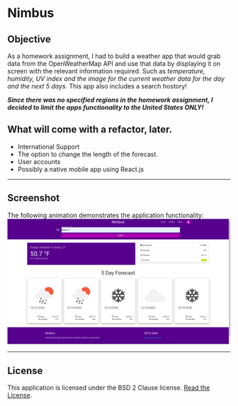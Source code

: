 # Nimbus

## Objective
As a homework assignment, I had to build a weather app that would grab data from the OpenWeatherMap API and use that data by displaying it on screen with the relevant information required. Such as _temperature, humidity, UV index and the image for the current weather data for the day and the next 5 days._ This app also includes a search hostory!

**_Since there was no specified regions in the homework assignment, I decided to limit the apps functionality to the United States ONLY!_**

## What will come with a refactor, later.

 - International Support
 - The option to change the length of the forecast.
 - User accounts
 - Possibly a native mobile app using React.js

---

## Screenshot

The following animation demonstrates the application functionality:
![code quiz](./screenshots/nimbus.png)

---

## License
This application is licensed under the BSD 2 Clause license. [Read the License][license].


[license]: ./LICENSE.md